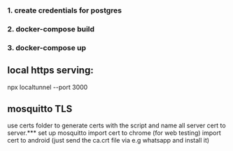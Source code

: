 ### 1. create credentials for postgres

### 2. docker-compose build
### 3. docker-compose up

## local https serving:
npx localtunnel --port 3000

## mosquitto TLS
use certs folder to generate certs with the script and name all server cert to server.***
set up mosquitto
import cert to chrome (for web testing)
import cert to android (just send the ca.crt file via e.g whatsapp and install it)